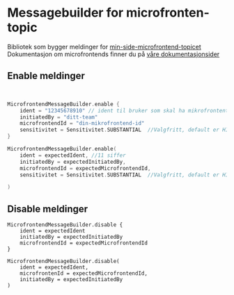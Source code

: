 # Messagebuilder for microfronten-topic

Bibliotek som bygger meldinger
for [min-side-microfrontend-topicet](https://github.com/navikt/min-side-microfrontend-topic-iac)
Dokumentasjon om microfrontends finner du på [våre dokumentasjonsider](https://tms-dokumentasjon.intern.nav.no/mikrofrontend)

## Enable meldinger

```kotlin


MicrofrontendMessageBuilder.enable {
    ident = "12345678910" // ident til bruker som skal ha mikrofrontent: req 11 siffer
    initiatedBy = "ditt-team"
    microfrontendId = "din-mikrofrontend-id"
    sensitivitet = Sensitivitet.SUBSTANTIAL  //Valgfritt, default er HIGH. Se dokumentasjonen for mer info
}

MicrofrontendMessageBuilder.enable(
    ident = expectedIdent, //11 siffer
    initiatedBy = expectedInitiatedBy,
    microfrontendId = expectedMicrofrontendId,
    sensitivitet = Sensitivitet.SUBSTANTIAL  //Valgfritt, default er HIGH. Se dokumentasjonen for mer info

)
```

## Disable meldinger

```
MicrofrontendMessageBuilder.disable {
    ident = expectedIdent
    initiatedBy = expectedInitiatedBy
    microfrontendId = expectedMicrofrontendId
}

MicrofrontendMessageBuilder.disable(
    ident = expectedIdent,
    microfrontenId = expectedMicrofrontendId,
    initiatedBy = expectedInitiatedBy
)
```
